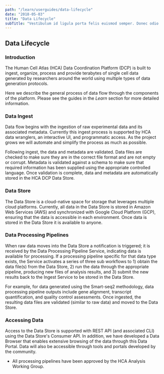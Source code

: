 ```yaml
---
path: "/learn/userguides/data-lifecycle"
date: "2018-05-03"
title: "Data Lifecycle"
subTitle: "Vestibulum id ligula porta felis euismod semper. Donec odio dui."
---
```


## Data Lifecycle

### Introduction ###

The Human Cell Atlas (HCA) Data Coordination Platform (DCP) is built to ingest, organize, process and provide terabytes of single cell data generated by researchers around the world using multiple types of data generation protocols.

Here we describe the general process of data flow through the components of the platform. Please see the guides in the *Learn* section for more detailed information. 

### Data Ingest ###

Data flow begins with the ingestion of raw experimental data and its associated metadata. Currently this ingest process is supported by HCA data wranglers, an interactive UI, and programmatic access. As the project grows we will automate and simplify the process as much as possible. 

Following ingest, the data and metadata are validated. Data files are checked to make sure they are in the correct file format and are not empty or corrupt. Metadata is validated against a schema to make sure that required information has been supplied using the appropriate controlled language. Once validation is complete, data and metadata are automatically stored in the HCA DCP Data Store.

### Data Store ###
The Data Store is a cloud-native space for storage that leverages multiple cloud platforms. Currently, all data in the Data Store is stored in Amazon Web Services (AWS) and synchronized with Google Cloud Platform (GCP), ensuring that the data is accessible in each environment. Once data is stored in the Data Store it is available to anyone.

### Data Processing Pipelines ###

When raw data moves into the Data Store a notification is triggered; it is received by the Data Processing Pipeline Service, indicating data is available for processing. If a processing pipeline specific for that data type exists, the Service activates a series of three sub workflows to 1) obtain the data file(s) from the Data Store, 2) run the data through the appropriate pipeline, producing new files of analysis results, and 3) submit the new results back to the Ingest Service to be stored in the Data Store.

For example, for data generated using the Smart-seq2 methodology, data processing pipeline outputs include gene alignment, transcript quantification, and quality control assessments. Once ingested, the resulting data files are validated (similar to raw data) and moved to the Data Store.



### Accessing Data ###
Access to the Data Store is supported with REST API (and associated CLI) using the Data Store's Consumer API. In addition, we have developed a Data Browser that enables extensive browsing of the data through this Data Portal. Data will also be accessible through tools and portals developed by the community.

* All processing pipelines have been approved by the HCA Analysis Working Group.
